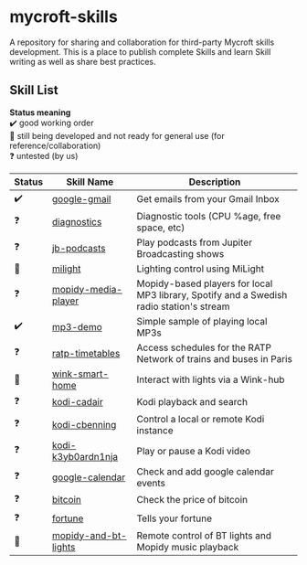 # mycroft-skills
A repository for sharing and collaboration for third-party Mycroft skills  
development.  This is a place to publish complete Skills and learn Skill  
writing as well as share best practices.

## Skill List

**Status meaning**  
:heavy_check_mark: good working order  
:construction:     still being developed and not ready for general use (for reference/collaboration)  
:question:         untested (by us)


| Status              | Skill Name                                                    | Description                                                                              |  
| ------------------- | ------------------------------------------------------------- | -------------------------------------                                                    |  
| :heavy_check_mark:  | [google-gmail](../../wiki/SKILL-google-gmail)                 | Get emails from your Gmail Inbox                                                         |  
| :question:          | [diagnostics](../../wiki/SKILL-diagnostics)                   | Diagnostic tools (CPU %age, free space, etc)                                             |
| :question:          | [jb-podcasts](../../wiki/SKILL-Jupiter-Broadcasting-Podcasts) | Play podcasts from Jupiter Broadcasting shows                                            |
| :construction:      | [milight](../../wiki/SKILL-milight)                           | Lighting control using MiLight                                                           |
| :question:          | [mopidy-media-player](../../wiki/SKILL-Mopidy-Media-Players)  | Mopidy-based players for local MP3 library, Spotify and a Swedish radio station's stream |
| :heavy_check_mark:  | [mp3-demo](../../wiki/SKILL-mp3-demo)                         | Simple sample of playing local MP3s                                                      |
| :question:          | [ratp-timetables](../../wiki/SKILL-ratp-timetables)           | Access schedules for the RATP Network of trains and buses in Paris                       |
| :construction:      | [wink-smart-home](../../wiki/SKILL-wink)                      | Interact with lights via a Wink-hub                                                      |  
| :question:          | [kodi-cadair](../../wiki/SKILL-cadair-kodi)                   | Kodi playback and search                                                                 |
| :question:          | [kodi-cbenning](../../wiki/SKILL-cbenning-kodi)               | Control a local or remote Kodi instance                                                  |
| :question:          | [kodi-k3yb0ardn1nja](../../wiki/SKILL-kodi-k3yb0ardn1nja)     | Play or pause a Kodi video                                                               | 
| :question:          | [google-calendar](../../wiki/SKILL-google-calendar)           | Check and add google calendar events                                                     |
| :question:          | [bitcoin](../../wiki/SKILL-bitcoin)                           | Check the price of bitcoin                                                               |
| :question:          | [fortune](../../wiki/SKILL-fortune)                           | Tells your fortune                                                                       |
| :construction:      | [mopidy-and-bt-lights](../../wiki/SKILL-mopidy-and-bt-lights) | Remote control of BT lights and Mopidy music playback                                    |
